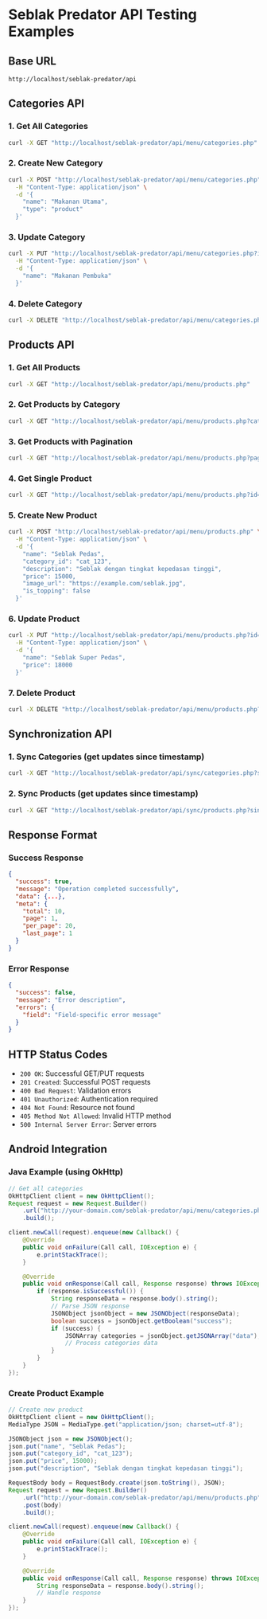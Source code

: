 # Seblak Predator API Testing Examples

## Base URL
```
http://localhost/seblak-predator/api
```

## Categories API

### 1. Get All Categories
```bash
curl -X GET "http://localhost/seblak-predator/api/menu/categories.php"
```

### 2. Create New Category
```bash
curl -X POST "http://localhost/seblak-predator/api/menu/categories.php" \
  -H "Content-Type: application/json" \
  -d '{
    "name": "Makanan Utama",
    "type": "product"
  }'
```

### 3. Update Category
```bash
curl -X PUT "http://localhost/seblak-predator/api/menu/categories.php?id=cat_123" \
  -H "Content-Type: application/json" \
  -d '{
    "name": "Makanan Pembuka"
  }'
```

### 4. Delete Category
```bash
curl -X DELETE "http://localhost/seblak-predator/api/menu/categories.php?id=cat_123"
```

## Products API

### 1. Get All Products
```bash
curl -X GET "http://localhost/seblak-predator/api/menu/products.php"
```

### 2. Get Products by Category
```bash
curl -X GET "http://localhost/seblak-predator/api/menu/products.php?category_id=cat_123"
```

### 3. Get Products with Pagination
```bash
curl -X GET "http://localhost/seblak-predator/api/menu/products.php?page=1&per_page=10"
```

### 4. Get Single Product
```bash
curl -X GET "http://localhost/seblak-predator/api/menu/products.php?id=prod_123"
```

### 5. Create New Product
```bash
curl -X POST "http://localhost/seblak-predator/api/menu/products.php" \
  -H "Content-Type: application/json" \
  -d '{
    "name": "Seblak Pedas",
    "category_id": "cat_123",
    "description": "Seblak dengan tingkat kepedasan tinggi",
    "price": 15000,
    "image_url": "https://example.com/seblak.jpg",
    "is_topping": false
  }'
```

### 6. Update Product
```bash
curl -X PUT "http://localhost/seblak-predator/api/menu/products.php?id=prod_123" \
  -H "Content-Type: application/json" \
  -d '{
    "name": "Seblak Super Pedas",
    "price": 18000
  }'
```

### 7. Delete Product
```bash
curl -X DELETE "http://localhost/seblak-predator/api/menu/products.php?id=prod_123"
```

## Synchronization API

### 1. Sync Categories (get updates since timestamp)
```bash
curl -X GET "http://localhost/seblak-predator/api/sync/categories.php?since=2025-01-01 00:00:00"
```

### 2. Sync Products (get updates since timestamp)
```bash
curl -X GET "http://localhost/seblak-predator/api/sync/products.php?since=2025-01-01 00:00:00"
```

## Response Format

### Success Response
```json
{
  "success": true,
  "message": "Operation completed successfully",
  "data": {...},
  "meta": {
    "total": 10,
    "page": 1,
    "per_page": 20,
    "last_page": 1
  }
}
```

### Error Response
```json
{
  "success": false,
  "message": "Error description",
  "errors": {
    "field": "Field-specific error message"
  }
}
```

## HTTP Status Codes
- `200 OK`: Successful GET/PUT requests
- `201 Created`: Successful POST requests
- `400 Bad Request`: Validation errors
- `401 Unauthorized`: Authentication required
- `404 Not Found`: Resource not found
- `405 Method Not Allowed`: Invalid HTTP method
- `500 Internal Server Error`: Server errors

## Android Integration

### Java Example (using OkHttp)
```java
// Get all categories
OkHttpClient client = new OkHttpClient();
Request request = new Request.Builder()
    .url("http://your-domain.com/seblak-predator/api/menu/categories.php")
    .build();

client.newCall(request).enqueue(new Callback() {
    @Override
    public void onFailure(Call call, IOException e) {
        e.printStackTrace();
    }

    @Override
    public void onResponse(Call call, Response response) throws IOException {
        if (response.isSuccessful()) {
            String responseData = response.body().string();
            // Parse JSON response
            JSONObject jsonObject = new JSONObject(responseData);
            boolean success = jsonObject.getBoolean("success");
            if (success) {
                JSONArray categories = jsonObject.getJSONArray("data");
                // Process categories data
            }
        }
    }
});
```

### Create Product Example
```java
// Create new product
OkHttpClient client = new OkHttpClient();
MediaType JSON = MediaType.get("application/json; charset=utf-8");

JSONObject json = new JSONObject();
json.put("name", "Seblak Pedas");
json.put("category_id", "cat_123");
json.put("price", 15000);
json.put("description", "Seblak dengan tingkat kepedasan tinggi");

RequestBody body = RequestBody.create(json.toString(), JSON);
Request request = new Request.Builder()
    .url("http://your-domain.com/seblak-predator/api/menu/products.php")
    .post(body)
    .build();

client.newCall(request).enqueue(new Callback() {
    @Override
    public void onFailure(Call call, IOException e) {
        e.printStackTrace();
    }

    @Override
    public void onResponse(Call call, Response response) throws IOException {
        String responseData = response.body().string();
        // Handle response
    }
});
```